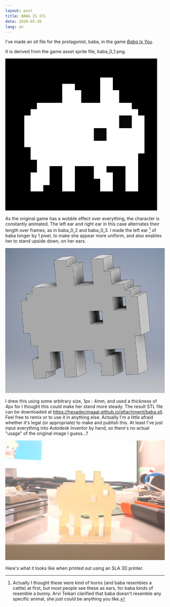 ```yaml
---
layout: post
title: BABA IS STL
date: 2020-05-26
lang: en
---
```


I've made an stl file for the protagonist, baba, in the game [*Baba Is You*](https://www.hempuli.com/baba/).

It is derived from the game asset sprite file, baba_0_1.png.

![baba_0_1.png](/assets/images/baba_0_1_480px.png)

As the original game has a wobble effect over everything, the character is constantly animated. The left ear and right ear in this case alternates their length over frames, as in baba_0_2 and baba_0_3. I made the left ear [^1] of baba longer by 1 pixel, to make she appear more uniform, and also enables her to stand upside down, on her ears.

![baba-stl-preview.jpg](/assets/images/baba-stl-preview.jpg)

I drew this using some arbitrary size, 1px : 4mm, and used a thickness of 4px for I thought this could make her stand more steady. The result STL file can be downloaded at <https://hexadecimaaal.github.io/attachment/baba.stl>. Feel free to remix or to use it in anything else. Actually I'm a little afraid whether it's legal (or appropriate) to make and publish this. At least I've just input everything into Autodesk Inventor by hand, so there's no actual "usage" of the original image I guess...?

![baba-print-result.jpg](/assets/images/baba-print-result.jpg)

Here's what it looks like when printed out using an SLA 3D printer.

[^1]: Actually I thought these were kind of horns (and baba resembles a cattle) at first, but most people see these as ears, for baba kinds of resemble a bunny. Arvi Teikari clarified that baba doesn't resemble any specific animal, she just could be anything you like.

